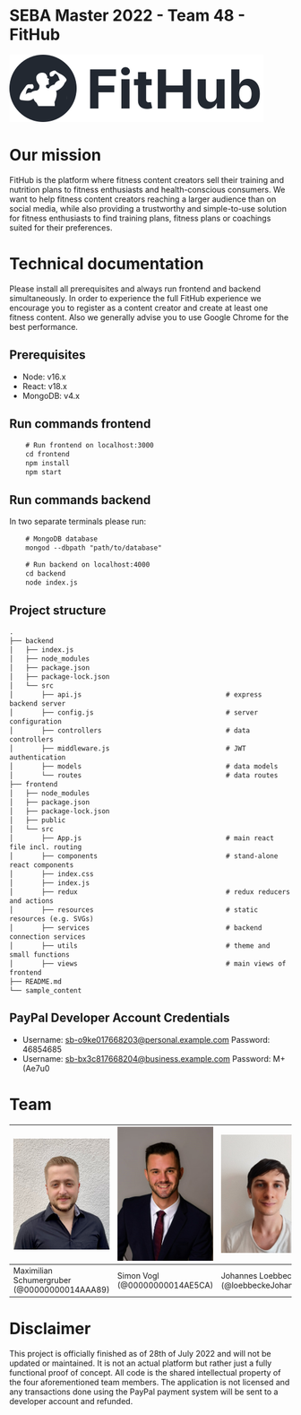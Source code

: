 # SEBA Master 2022 - Team 48 - FitHub
![FitHub Logo](./frontend/src/resources/logo_standard.svg)

# Our mission
FitHub is the platform where fitness content creators sell their training and nutrition plans to fitness enthusiasts and health-conscious consumers. We want to help fitness content creators reaching a larger audience than on social media, while also providing a trustworthy and simple-to-use solution for fitness enthusiasts to find training plans, fitness plans or coachings suited for their preferences.

# Technical documentation
Please install all prerequisites and always run frontend and backend simultaneously. In order to experience the full FitHub experience we encourage you to register as a content creator and create at least one fitness content. Also we generally advise you to use Google Chrome for the best performance.

## Prerequisites
- Node: v16.x
- React: v18.x
- MongoDB: v4.x

## Run commands frontend
```shell
    # Run frontend on localhost:3000
    cd frontend
    npm install
    npm start
 ```

## Run commands backend
In two separate terminals please run:
```shell
    # MongoDB database
    mongod --dbpath "path/to/database"
```
```shell
    # Run backend on localhost:4000
    cd backend
    node index.js
```

## Project structure
```shell
.
├── backend
│   ├── index.js
│   ├── node_modules
│   ├── package.json
│   ├── package-lock.json
│   └── src
│       ├── api.js                                    # express backend server
│       ├── config.js                                 # server configuration
│       ├── controllers                               # data controllers
│       ├── middleware.js                             # JWT authentication
│       ├── models                                    # data models
│       └── routes                                    # data routes
├── frontend
│   ├── node_modules
│   ├── package.json
│   ├── package-lock.json
│   ├── public
│   └── src
│       ├── App.js                                    # main react file incl. routing
│       ├── components                                # stand-alone react components
│       ├── index.css
│       ├── index.js
│       ├── redux                                     # redux reducers and actions
│       ├── resources                                 # static resources (e.g. SVGs)
│       ├── services                                  # backend connection services
│       ├── utils                                     # theme and small functions
│       ├── views                                     # main views of frontend
├── README.md
└── sample_content
```
## PayPal Developer Account Credentials
- Username: sb-o9ke017668203@personal.example.com Password: 46854685
- Username: sb-bx3c817668204@business.example.com Password: M+(Ae7u0

# Team
| ![Max](./frontend/src/resources/Maximilian.jpeg) | ![Simon](./frontend/src/resources/Simon_Vogl.jpg) | ![Johannes](./frontend/src/resources/Johannes.jpg) | ![Oliver](./frontend/src/resources/Oliver.jpg) |
|-------------------------------------------------|---------------------------------------------------|----------------------------------------------------|------------------------------------------------| 
| Maximilian Schumergruber (@00000000014AAA89)    | Simon Vogl (@00000000014AE5CA)                    | Johannes Loebbecke (@loebbeckeJohannes)            | Oliver Klukas (@ga87daw)                       | 

# Disclaimer
This project is officially finished as of 28th of July 2022 and will not be updated or maintained. It is not an actual platform but rather just a fully functional proof of concept. All code is the shared intellectual property of the four aforementioned team members. The application is not licensed and any transactions done using the PayPal payment system will be sent to a developer account and refunded.
